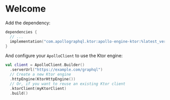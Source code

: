 # Welcome

Add the dependency:

```kotlin title="build.gradle[.kts]"
dependencies {
  // ...
  implementation("com.apollographql.ktor:apollo-engine-ktor:%latest_version%")
}
```

And configure your `ApolloClient` to use the Ktor engine:

```kotlin
val client = ApolloClient.Builder()
  .serverUrl("https://example.com/graphql")
  // Create a new Ktor engine
  .httpEngine(KtorHttpEngine())
  // Or, if you want to reuse an existing Ktor client
  .ktorClient(myKtorClient)
  .build()
```